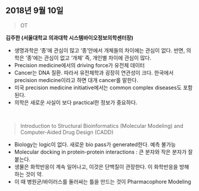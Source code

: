 ## 2018년 9월 10일
> OT

**김주한 (서울대학교 의과대학 시스템바이오정보의학센터장)**
-	생명과학은 ‘종’에 관심이 많고 ‘종’안에서 개체들의 차이에는 관심이 없다. 반면, 의학은 ‘종’에는 관심이 없고 ‘개체’ 즉, 개인별 차이에 관심이 많다.
-	Precision medicine에서의 driving force가 유전체 데이터
-	Cancer는 DNA 질환. 따라서 유전체학과 굉장히 연관성이 크다. 한국에서 precision medicine이라고 하면 대개 cancer를 말한다.
-	미국 precision medicine initiative에서는 common complex diseases도 포함된다.
-	의학은 새로운 사실이 보다 practical한 정보가 중요하다.
</br>

> Introduction to Structural Bioinformatics (Molecular Modeling) and Computer-Aided Drug Design (CADD)
-	Biology는 logic이 없다. 새로운 bio pass가 generated한다. 예측 불가능
-	Molecular docking in protein-protein interactions : 큰 분자와 작은 분자가 잘 붙는다.
-	생물은 화학반응이 계속 일어나고, 이것은 단백질이 관장한다. 이 화학반응을 방해하는 것이 약.
- 이 때 병원균/바이러스를 둘러싸는 틀을 만드는 것이 Pharmacophore Modeling
